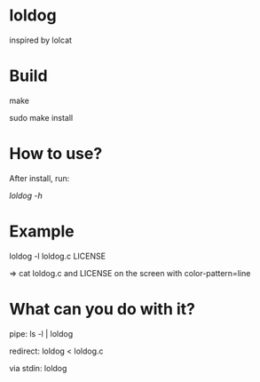 # loldog
inspired by lolcat

# Build
  make
  
  sudo make install

# How to use?
  After install, run: 
  
  *loldog -h*

# Example
  loldog -l loldog.c LICENSE
  
  => cat loldog.c and LICENSE on the screen with color-pattern=line

# What can you do with it?
pipe: ls -l | loldog

redirect: loldog < loldog.c

via stdin: loldog
